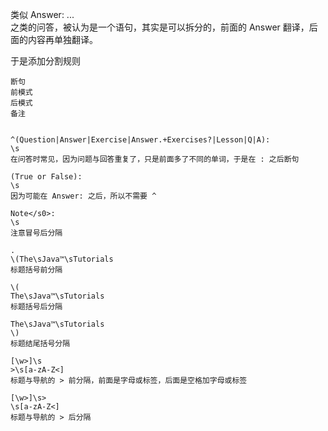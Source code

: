 类似 Answer: ...  
之类的问答，被认为是一个语句，其实是可以拆分的，前面的 Answer 翻译，后面的内容再单独翻译。  

于是添加分割规则

    断句
    前模式
    后模式
    备注
    
    
    ^(Question|Answer|Exercise|Answer.+Exercises?|Lesson|Q|A):
    \s
    在问答时常见，因为问题与回答重复了，只是前面多了不同的单词，于是在 : 之后断句
    
    (True or False):
    \s
    因为可能在 Answer: 之后，所以不需要 ^
    
    Note</s0>:
    \s
    注意冒号后分隔
    
    .
    \(The\sJava™\sTutorials
    标题括号前分隔
    
    \(
    The\sJava™\sTutorials
    标题括号后分隔
    
    The\sJava™\sTutorials
    \)
    标题结尾括号分隔
    
    [\w>]\s
    >\s[a-zA-Z<]
    标题与导航的 > 前分隔，前面是字母或标签，后面是空格加字母或标签
    
    [\w>]\s>
    \s[a-zA-Z<]
    标题与导航的 > 后分隔
    
    